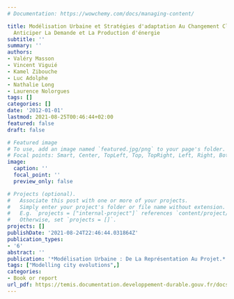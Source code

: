 ```yaml
---
# Documentation: https://wowchemy.com/docs/managing-content/

title: Modélisation Urbaine et Stratégies d'adaptation Au Changement Climatique Pour
  Anticiper La Demande et La Production d'énergie
subtitle: ''
summary: ''
authors:
- Valéry Masson
- Vincent Viguié
- Kamel Zibouche
- Luc Adolphe
- Nathalie Long
- Laurence Nolorgues
tags: []
categories: []
date: '2012-01-01'
lastmod: 2021-08-25T00:46:44+02:00
featured: false
draft: false

# Featured image
# To use, add an image named `featured.jpg/png` to your page's folder.
# Focal points: Smart, Center, TopLeft, Top, TopRight, Left, Right, BottomLeft, Bottom, BottomRight.
image:
  caption: ''
  focal_point: ''
  preview_only: false

# Projects (optional).
#   Associate this post with one or more of your projects.
#   Simply enter your project's folder or file name without extension.
#   E.g. `projects = ["internal-project"]` references `content/project/deep-learning/index.md`.
#   Otherwise, set `projects = []`.
projects: []
publishDate: '2021-08-24T22:46:44.031864Z'
publication_types:
- '6'
abstract: ''
publication: '*Modélisation Urbaine : De La Représentation Au Projet.*'
tags: ["Modelling city evolutions",]
categories:
- Book or report
url_pdf: https://temis.documentation.developpement-durable.gouv.fr/docs/Temis/0077/Temis-0077060/20403.pdf#page=176
---
```

